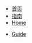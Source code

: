 <!-- docs/_sidebar.md -->

* [首页](zh-cn/)
* [指南](zh-cn/guide)
* [Home](/)
<!-- * [Guide](guide.md "The greatest guide in the world") -->
* [Guide](/guide "guide")